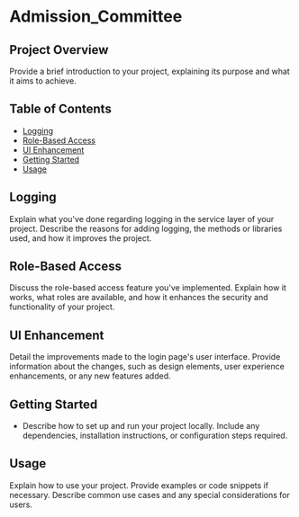 # Admission_Committee

## Project Overview

Provide a brief introduction to your project, explaining its purpose and what it aims to achieve.

## Table of Contents

- [Logging](#logging)
- [Role-Based Access](#role-based-access)
- [UI Enhancement](#ui-enhancement)
- [Getting Started](#getting-started)
- [Usage](#usage)

## Logging

Explain what you've done regarding logging in the service layer of your project. Describe the reasons for adding logging, the methods or libraries used, and how it improves the project.

## Role-Based Access

Discuss the role-based access feature you've implemented. Explain how it works, what roles are available, and how it enhances the security and functionality of your project.

## UI Enhancement

Detail the improvements made to the login page's user interface. Provide information about the changes, such as design elements, user experience enhancements, or any new features added.

## Getting Started

- Describe how to set up and run your project locally. Include any dependencies, installation instructions, or configuration steps required.

## Usage

Explain how to use your project. Provide examples or code snippets if necessary. Describe common use cases and any special considerations for users.


